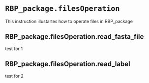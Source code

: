 ``RBP_package.filesOperation``
=======================
This instruction illustartes how to operate files in RBP_package

## RBP_package.filesOperation.read_fasta_file
test for 1

## RBP_package.filesOperation.read_label
test for 2